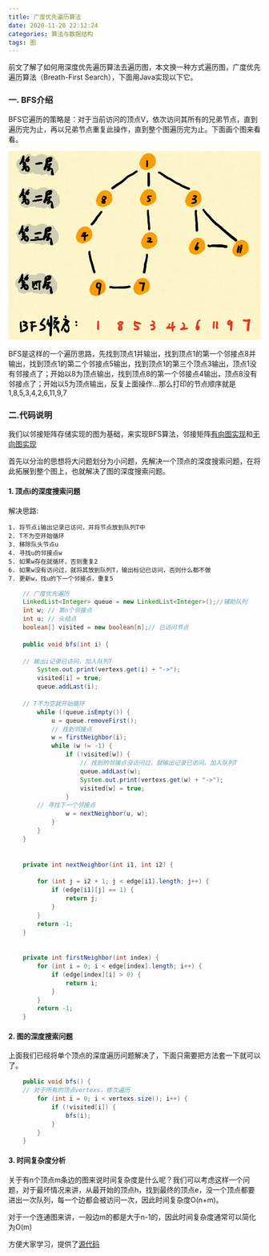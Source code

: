 ```yaml
---
title: 广度优先遍历算法
date: 2020-11-28 22:12:24
categories: 算法与数据结构
tags: 图
---
```


前文了解了如何用深度优先遍历算法去遍历图，本文换一种方式遍历图，广度优先遍历算法（Breath-First Search），下面用Java实现以下它。

### 一. BFS介绍

BFS它遍历的策略是：对于当前访问的顶点V，依次访问其所有的兄弟节点，直到遍历完为止，再以兄弟节点重复此操作，直到整个图遍历完为止。下面画个图来看看。

![title](https://raw.githubusercontent.com/Demo233/images/main/gitnote/2020/11/28/1606573744520-1606573771391.jpg)

BFS是这样的一个遍历思路，先找到顶点1并输出，找到顶点1的第一个邻接点8并输出，找到顶点1的第二个邻接点5输出，找到顶点1的第三个顶点3输出，顶点1没有邻接点了；开始以8为顶点输出，找到顶点8的第一个邻接点4输出，顶点8没有邻接点了；开始以5为顶点输出，反复上面操作...那么打印的节点顺序就是1,8,5,3,4,2,6,11,9,7

### 二.代码说明

我们以邻接矩阵存储实现的图为基础，来实现BFS算法，邻接矩阵[有向图实现](http://yihao.ml/2020/11/22/2020%E5%B9%B411%E6%9C%8822%E6%97%A514:11:18_%E9%82%BB%E6%8E%A5%E7%9F%A9%E9%98%B5%E6%9C%89%E5%90%91%E5%9B%BE/)和[无向图实现](http://yihao.ml/2020/11/21/2020%E5%B9%B411%E6%9C%8821%E6%97%A522:45:32_%E9%82%BB%E6%8E%A5%E7%9F%A9%E9%98%B5%E6%97%A0%E5%90%91%E5%9B%BE/)

首先以分治的思想将大问题划分为小问题，先解决一个顶点的深度搜索问题，在将此拓展到整个图上，也就解决了图的深度搜索问题。

#### 1. 顶点i的深度搜索问题

解决思路: 
```
1. 将节点i输出记录已访问，并将节点放到队列T中
2. T不为空开始循环
3. 移除队头节点u
4. 寻找u的邻接点w
5. 如果w存在就循环，否则重复2
6. 如果w没有访问过，就将其放到队列T，输出标记已访问，否则什么都不做
7. 更新w，找u的下一个邻接点，重复5
```

```java
    // 广度优先遍历
    LinkedList<Integer> queue = new LinkedList<Integer>();//辅助队列
    int w; // 第n个邻接点
    int u; // 头结点
    boolean[] visited = new boolean[n];// 已访问节点
    
    public void bfs(int i) {

	// 输出i记录已访问，加入队列T
        System.out.print(vertexs.get(i) + "->");
        visited[i] = true;
        queue.addLast(i);
	
	// T不为空就开始循环
        while (!queue.isEmpty()) {
            u = queue.removeFirst();
            // 找到邻接点
            w = firstNeighbor(i);
            while (w != -1) {
                if (!visited[w]) {
                    // 找到的邻接点没访问过，就输出记录已访问，加入队列T
                    queue.addLast(w);
                    System.out.print(vertexs.get(w) + "->");
                    visited[w] = true;
                }
		// 寻找下一个邻接点
                w = nextNeighbor(u, w);
            }
        }
    }


    private int nextNeighbor(int i1, int i2) {

        for (int j = i2 + 1; j < edge[i1].length; j++) {
            if (edge[i1][j] == 1) {
                return j;
            }
        }
        return -1;
    }


    private int firstNeighbor(int index) {
        for (int i = 0; i < edge[index].length; i++) {
            if (edge[index][i] > 0) {
                return i;
            }
        }
        return -1;
    }

```

#### 2. 图的深度搜索问题

上面我们已经将单个顶点的深度遍历问题解决了，下面只需要把方法套一下就可以了。

```java
    public void bfs() {
	// 对于所有的顶点vertexs，依次遍历
        for (int i = 0; i < vertexs.size(); i++) {
            if (!visited[i]) {
                bfs(i);
            }
        }
    }
```

#### 3. 时间复杂度分析

关于有n个顶点m条边的图来说时间复杂度是什么呢？我们可以考虑这样一个问题，对于最坏情况来讲，从最开始的顶点h，找到最终的顶点e，没一个顶点都要进出一次队列，每一个边都会被访问一次，因此时间复杂度O(n+m)。

对于一个连通图来讲，一般边m的都是大于n-1的，因此时间复杂度通常可以简化为O(m)


方便大家学习，提供了[源代码](https://github.com/Demo233/algorithm/blob/master/src/main/java/com/paic/graph/MatrixUDG.java)

